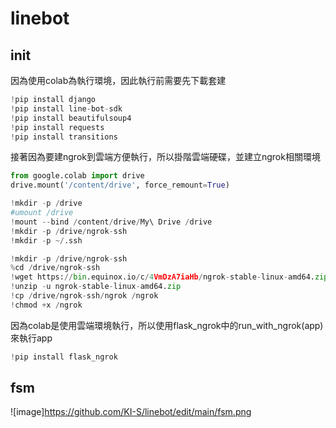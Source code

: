 # linebot

## init

因為使用colab為執行環境，因此執行前需要先下載套建

```python
!pip install django
!pip install line-bot-sdk
!pip install beautifulsoup4
!pip install requests
!pip install transitions
```


接著因為要建ngrok到雲端方便執行，所以掛階雲端硬碟，並建立ngrok相關環境

```python
from google.colab import drive
drive.mount('/content/drive', force_remount=True)

!mkdir -p /drive
#umount /drive
!mount --bind /content/drive/My\ Drive /drive
!mkdir -p /drive/ngrok-ssh
!mkdir -p ~/.ssh

!mkdir -p /drive/ngrok-ssh
%cd /drive/ngrok-ssh
!wget https://bin.equinox.io/c/4VmDzA7iaHb/ngrok-stable-linux-amd64.zip -O ngrok-stable-linux-amd64.zip
!unzip -u ngrok-stable-linux-amd64.zip
!cp /drive/ngrok-ssh/ngrok /ngrok
!chmod +x /ngrok
```

因為colab是使用雲端環境執行，所以使用flask_ngrok中的run_with_ngrok(app)來執行app

```python
!pip install flask_ngrok
```

## fsm

![image]https://github.com/KI-S/linebot/edit/main/fsm.png
